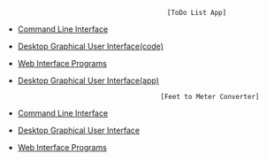                                              [ToDo List App]
- [Command Line Interface](https://github.com/NiranjanKumarYadav36/App-using-Python/blob/main/ToDo-App/cli.py)                                                                                  
- [Desktop Graphical User Interface(code)](https://github.com/NiranjanKumarYadav36/App-using-Python/blob/main/ToDo/gui.py)
- [Web Interface Programs](https://github.com/NiranjanKumarYadav36/App-using-Python/blob/main/ToDo/webapp.py)
- [Desktop Graphical User Interface(app)](https://github.com/NiranjanKumarYadav36/App-using-Python/blob/main/dist/gui.exe)

                                          [Feet to Meter Converter]
- [Command Line Interface]()
- [Desktop Graphical User Interface](https://github.com/NiranjanKumarYadav36/App-using-Python/blob/main/Feet-to-Meter-converter/converter.py)
- [Web Interface Programs]()                     

